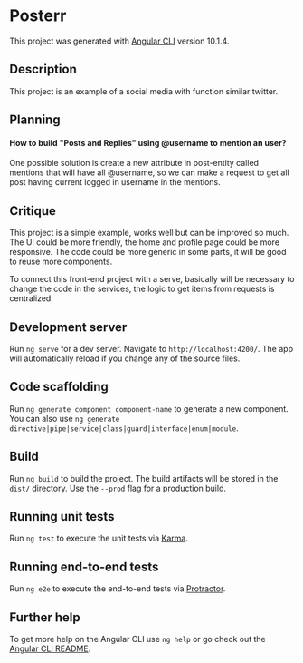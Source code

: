 # Posterr

This project was generated with [Angular CLI](https://github.com/angular/angular-cli) version 10.1.4.

## Description

This project is an example of a social media with function similar twitter.

## Planning

#### How to build "Posts and Replies" using @username to mention an user?

One possible solution is create a new attribute in post-entity called mentions that will have all @username, so we can make a request to get all post having current logged in username in the mentions.

## Critique

This project is a simple example, works well but can be improved so much.
The UI could be more friendly, the home and profile page could be more responsive.
The code could be more generic in some parts, it will be good to reuse more components.

To connect this front-end project with a serve, basically will be necessary to change the code in the services, the logic to get items from requests is centralized.

## Development server

Run `ng serve` for a dev server. Navigate to `http://localhost:4200/`. The app will automatically reload if you change any of the source files.

## Code scaffolding

Run `ng generate component component-name` to generate a new component. You can also use `ng generate directive|pipe|service|class|guard|interface|enum|module`.

## Build

Run `ng build` to build the project. The build artifacts will be stored in the `dist/` directory. Use the `--prod` flag for a production build.

## Running unit tests

Run `ng test` to execute the unit tests via [Karma](https://karma-runner.github.io).

## Running end-to-end tests

Run `ng e2e` to execute the end-to-end tests via [Protractor](http://www.protractortest.org/).

## Further help

To get more help on the Angular CLI use `ng help` or go check out the [Angular CLI README](https://github.com/angular/angular-cli/blob/master/README.md).
